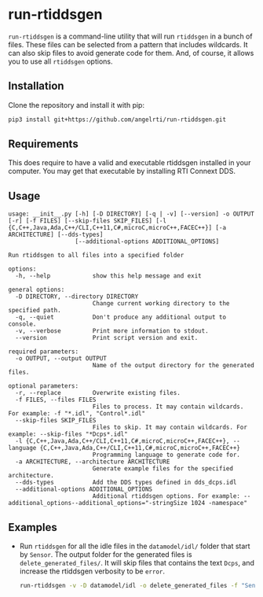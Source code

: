 # run-rtiddsgen

`run-rtiddsgen` is a command-line utility that will run `rtiddsgen` in a bunch
of files. These files can be selected from a pattern that includes wildcards.
It can also skip files to avoid generate code for them. And, of course, it
allows you to use all `rtiddsgen` options.

## Installation

Clone the repository and install it with pip:

```sh
pip3 install git+https://github.com/angelrti/run-rtiddsgen.git
```

## Requirements

This does require to have a valid and executable rtiddsgen installed in your
computer. You may get that executable by installing RTI Connext DDS.

## Usage

```
usage: __init__.py [-h] [-D DIRECTORY] [-q | -v] [--version] -o OUTPUT [-r] [-f FILES] [--skip-files SKIP_FILES] [-l {C,C++,Java,Ada,C++/CLI,C++11,C#,microC,microC++,FACEC++}] [-a ARCHITECTURE] [--dds-types]
                   [--additional-options ADDITIONAL_OPTIONS]

Run rtiddsgen to all files into a specified folder

options:
  -h, --help            show this help message and exit

general options:
  -D DIRECTORY, --directory DIRECTORY
                        Change current working directory to the specified path.
  -q, --quiet           Don't produce any additional output to console.
  -v, --verbose         Print more information to stdout.
  --version             Print script version and exit.

required parameters:
  -o OUTPUT, --output OUTPUT
                        Name of the output directory for the generated files.

optional parameters:
  -r, --replace         Overwrite existing files.
  -f FILES, --files FILES
                        Files to process. It may contain wildcards. For example: -f "*.idl", "Control*.idl"
  --skip-files SKIP_FILES
                        Files to skip. It may contain wildcards. For example: --skip-files "*Dcps*.idl"
  -l {C,C++,Java,Ada,C++/CLI,C++11,C#,microC,microC++,FACEC++}, --language {C,C++,Java,Ada,C++/CLI,C++11,C#,microC,microC++,FACEC++}
                        Programming language to generate code for.
  -a ARCHITECTURE, --architecture ARCHITECTURE
                        Generate example files for the specified architecture.
  --dds-types           Add the DDS types defined in dds_dcps.idl
  --additional-options ADDITIONAL_OPTIONS
                        Additional rtiddsgen options. For example: --additional_options--additional_options="-stringSize 1024 -namespace"
```

## Examples

- Run `rtiddsgen` for all the idle files in the `datamodel/idl/` folder that
  start by `Sensor`. The output folder for the generated files is
  `delete_generated_files/`. It will skip files that contains the text `Dcps`,
  and increase the rtiddsgen verbosity to be `error`.

  ```sh
  run-rtiddsgen -v -D datamodel/idl -o delete_generated_files -f "Sensor*.idl" --additional-options="-verbosity 1" --skip-files "*Dcps*.idl"
  ```
